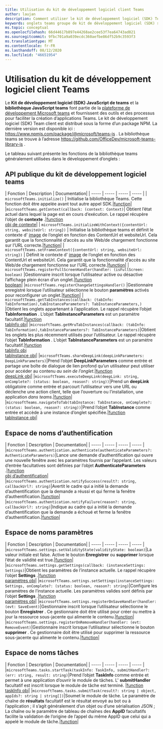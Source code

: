 ```yaml
---
title: Utilisation du kit de développement logiciel client Teams
author: laujan
description: Comment utiliser le kit de développement logiciel (SDK) Team client pour ajouter une fonctionnalité de teams à vos onglets personnalisés
keywords: onglets teams groupe de kit de développement logiciel (SDK) statique Java personnel
ms.topic: conceptual
ms.openlocfilehash: 66d44617b897e44268ae2cee53f7ea64743ad821
ms.sourcegitcommit: 9fbc701a9a039ecdc360aefbe86df52b9c3593f3
ms.translationtype: MT
ms.contentlocale: fr-FR
ms.lasthandoff: 08/12/2020
ms.locfileid: "46651954"
---
```

# <a name="using-the-teams-client-sdk"></a>Utilisation du kit de développement logiciel client Teams

Le **Kit de développement logiciel (SDK) JavaScript de teams**  et la **bibliothèque JavaScript teams** font partie de la [plateforme de développement Microsoft teams](https://msdn.microsoft.com/microsoft-teams) et fournissent des outils et des processus pour faciliter la création d’applications Teams. Le kit de développement logiciel (SDK) Team client est distribué sous la forme d’un package NPM. La dernière version est disponible ici : <https://www.npmjs.com/package/@microsoft/teams-js> . La bibliothèque teams se trouve à l’adresse <https://github.com/OfficeDev/microsoft-teams-library-js> .

Le tableau suivant présente les fonctions de la bibliothèque teams généralement utilisées dans le développement d’onglets :

## <a name="teams-sdk-public-api"></a>API publique du kit de développement logiciel teams 

| Fonction  | Description          | Documentation|
| -----     | -----     | -----    | -----        |
| `microsoftTeams.initialize()` | Initialise la bibliothèque Teams. Cette fonction doit être appelée avant tout autre appel SDK.|[function](/javascript/api/@microsoft/teams-js/microsoftteams?view=msteams-client-js-latest#initialize-any-)|
|`microsoftTeams.getContext(callback: (context: Context)`| Obtient l’état actuel dans lequel la page est en cours d’exécution. Le rappel récupère l’objet de **contexte** .|[function](/javascript/api/@microsoft/teams-js/microsoftteams?view=msteams-client-js-latest#getcontext--context--context-----void-)<br/>[obj de contexte](/javascript/api/@microsoft/teams-js/microsoftteams.context?view=msteams-client-js-latest)|
| `microsoftTeams.initializeWithContext({contentUrl: string, websiteUrl: string})` | Initialise la bibliothèque teams et définit le contexte d' [image](/javascript/api/@microsoft/teams-js/microsoftteams.framecontext?view=msteams-client-js-latest) de l’onglet en fonction des ContentUrl et websiteUrl. Cela garantit que la fonctionnalité d’accès au site Web/de chargement fonctionne sur l’URL correcte.|[function](/javascript/api/@microsoft/teams-js/microsoftteams?view=msteams-client-js-latest#initializewithframecontext-framecontext--------void--string---)|
| `microsoftTeams.setFrameContext({contentUrl: string, websiteUrl: string})` | Définit le contexte d' [image](/javascript/api/@microsoft/teams-js/microsoftteams.framecontext?view=msteams-client-js-latest) de l’onglet en fonction des ContentUrl et websiteUrl. Cela garantit que la fonctionnalité d’accès au site Web/de chargement fonctionne sur l’URL correcte.|[function](/javascript/api/@microsoft/teams-js/microsoftteams?view=msteams-client-js-latest#setframecontext-framecontext-)|
| `microsoftTeams.registerFullScreenHandler(handler: (isFullScreen: boolean)` |Gestionnaire inscrit lorsque l’utilisateur active ou désactive l’affichage plein écran d’un onglet.|[function](/javascript/api/@microsoft/teams-js/microsoftteams?view=msteams-client-js-latest#registerfullscreenhandler--isfullscreen--boolean-----void-)<br/>[boolean](/javascript/api/@microsoft/teams-js/microsoftteams.context?view=msteams-client-js-latest#isfullscreen)|
|`microsoftTeams.registerChangeSettingsHandler()` |Gestionnaire enregistré lorsque l’utilisateur sélectionne le bouton **paramètres** activés pour reconfigurer un onglet.|[function](/javascript/api/@microsoft/teams-js/microsoftteams?view=msteams-client-js-latest#registerchangesettingshandler-------void-)|
| `microsoftTeams.getTabInstances(callback: (tabInfo: TabInformation),tabInstanceParameters?: TabInstanceParameters,)` |Obtient les onglets appartenant à l’application. Le rappel récupère l’objet **TabInformation** . L’objet **TabInstanceParameters** est un paramètre facultatif.|[function](/javascript/api/@microsoft/teams-js/microsoftteams?view=msteams-client-js-latest#gettabinstances--tabinfo--tabinformation-----void--tabinstanceparameters-)<br/>[tabInfo obj](/javascript/api/@microsoft/teams-js/microsoftteams.tabinformation?view=msteams-client-js-latest)|
|`microsoftTeams.getMruTabInstances(callback: (tabInfo: TabInformation),tabInstanceParameters?: TabInstanceParameters)`|Obtient les onglets les plus récemment utilisés pour l’utilisateur. Le rappel récupère l’objet **TabInformation** . L’objet **TabInstanceParameters** est un paramètre facultatif.|[function](/javascript/api/@microsoft/teams-js/microsoftteams?view=msteams-client-js-latest#getmrutabinstances--tabinfo--tabinformation-----void--tabinstanceparameters-)<br/>[tabInfo obj](/javascript/api/@microsoft/teams-js/microsoftteams.teaminformation?view=msteams-client-js-latest)<br/>[tabInstance obj](/javascript/api/@microsoft/teams-js/microsoftteams.tabinstanceparameters?view=msteams-client-js-latest)|
|`microsoftTeams.shareDeepLink(deepLinkParameters: DeepLinkParameters)`|Prend l’objet **DeepLinkParameters** comme entrée et partage une boîte de dialogue de lien profond qu’un utilisateur peut utiliser pour accéder au contenu *au sein de l’onglet*.|[function](/javascript/api/@microsoft/teams-js/microsoftteams?view=msteams-client-js-latest#sharedeeplink-deeplinkparameters-)<br/>[deepLink obj](/javascript/api/@microsoft/teams-js/microsoftteams.deeplinkparameters?view=msteams-client-js-latest)|
|`microsoftTeams.executeDeepLink(deepLink: string, onComplete?: (status: boolean, reason?: string))`|Prend un **deepLink** obligatoire comme entrée et parcourt l’utilisateur vers une URL ou déclenche une action client, telle que l’ouverture ou l’installation, une application *dans teams*.|[function](/javascript/api/@microsoft/teams-js/microsoftteams?view=msteams-client-js-latest#executedeeplink-string---status--boolean--reason---string-----void-)|
|`microsoftTeams.navigateToTab(tabInstance: TabInstance, onComplete?: (status: boolean, reason?: string))`|Prend l’objet **TabInstance** comme entrée et accède à une instance d’onglet spécifiée.|[function](/javascript/api/@microsoft/teams-js/microsoftteams?view=msteams-client-js-latest#navigatetotab-tabinstance-)<br/>[tabInstance obj](/javascript/api/@microsoft/teams-js/microsoftteams.tabinstance?view=msteams-client-js-latest)|

## <a name="authentication-namespace"></a>Espace de noms d’authentification

| Fonction  | Description          | Documentation|
| -----     | -----     | -----    | -----        |
|`microsoftTeams.authentication.authenticate(authenticateParameters?: AuthenticateParameters)`|Lance une demande d’authentification qui ouvre une nouvelle fenêtre avec les paramètres fournis par l’appelant. Les valeurs d’entrée facultatives sont définies par l’objet **AuthenticateParameters** .|[function](/javascript/api/@microsoft/teams-js/microsoftteams.authentication?view=msteams-client-js-latest#authenticate-authenticateparameters-)<br/>[obj d’authentification](/javascript/api/@microsoft/teams-js/microsoftteams.authentication.authenticateparameters?view=msteams-client-js-latest)|
|`microsoftTeams.authentication.notifySuccess(result?: string, callbackUrl?: string)`|Avertit le cadre qui a initié la demande d’authentification que la demande a réussi et qui ferme la fenêtre d’authentification.|[function](/javascript/api/@microsoft/teams-js/microsoftteams.authentication?view=msteams-client-js-latest#notifysuccess-string--string-)|
|`microsoftTeams.authentication.notifyFailure(reason?: string, callbackUrl?: string)`|Indique au cadre qui a initié la demande d’authentification que la demande a échoué et ferme la fenêtre d’authentification.|[function](/javascript/api/@microsoft/teams-js/microsoftteams.authentication?view=msteams-client-js-latest#notifyfailure-string--string-)|

## <a name="settings-namespace"></a>Espace de noms paramètres

| Fonction  | Description          | Documentation|
| -----     | -----     | -----    | -----        |
|`microsoftTeams.settings.setValidityState(validityState: boolean)`|La valeur initiale est false. Active le bouton **Enregistrer** ou **supprimer** lorsque l’état de validité est true.|[function](/javascript/api/@microsoft/teams-js/microsoftteams.settings?view=msteams-client-js-latest#setvaliditystate-boolean-)|
|`microsoftTeams.settings.getSettings(callback: (instanceSettings: Settings)`|Obtient les paramètres de l’instance actuelle. Le rappel récupère l’objet **Settings** .|[function](/javascript/api/@microsoft/teams-js/microsoftteams.settings?view=msteams-client-js-latest#getsettings--instancesettings--settings-----void-)<br/>[paramètres obj](/javascript/api/@microsoft/teams-js/microsoftteams.settings.settings?view=msteams-client-js-latest)|
|`microsoftTeams.settings.setSettings(instanceSettings: Settings, onComplete?: (status: boolean, reason?: string)`|Configure les paramètres de l’instance actuelle. Les paramètres valides sont définis par l’objet **Settings** .|[function](/javascript/api/@microsoft/teams-js/microsoftteams.settings?view=msteams-client-js-latest#setsettings-settings-)<br/>[paramètres obj](/javascript/api/@microsoft/teams-js/microsoftteams.settings.settings?view=msteams-client-js-latest)|
|`microsoftTeams.settings.registerOnSaveHandler(handler: (evt: SaveEvent)`|Gestionnaire inscrit lorsque l’utilisateur sélectionne le bouton **Enregistrer** . Ce gestionnaire doit être utilisé pour créer ou mettre à jour la ressource sous-jacente qui alimente le contenu.|[function](/javascript/api/@microsoft/teams-js/microsoftteams.settings?view=msteams-client-js-latest#registeronsavehandler--evt--saveevent-----void-)|
|`microsoftTeams.settings.registerOnRemoveHandler(handler: (evt: RemoveEvent)`|Gestionnaire inscrit lorsque l’utilisateur sélectionne le bouton **supprimer** . Ce gestionnaire doit être utilisé pour supprimer la ressource sous-jacente qui alimente le contenu.|[function](/javascript/api/@microsoft/teams-js/microsoftteams.settings?view=msteams-client-js-latest#registeronremovehandler--evt--removeevent-----void-)|

## <a name="tasks-namespace"></a>Espace de noms tâches

| Fonction  | Description          | Documentation|
| -----     | -----     | -----    | -----        |
|`microsoftTeams.tasks.startTask(taskInfo: TaskInfo, submitHandler?: (err: string, result: string)`|Prend l’objet **TaskInfo** comme entrée et permet à une application d’ouvrir le module de tâches. L' **submitHandler** facultatif est inscrit lorsque le module de tâche est terminé. |[function](/javascript/api/@microsoft/teams-js/microsoftteams.tasks?view=msteams-client-js-latest#starttask-taskinfo---err--string--result--string-----void-)<br/>[taskInfo obj](/javascript/api/@microsoft/teams-js/microsoftteams.taskinfo?view=msteams-client-js-latest)|
|`microsoftTeams.tasks.submitTask(result?: string | object, appIds?: string | string[])`|Soumet le module de tâche. Le paramètre de chaîne de **résultats** facultatif est le résultat envoyé au bot ou à l’application ; il s’agit généralement d’un objet ou d’une sérialisation JSON ; La chaîne ou le paramètre de tableau de chaînes des **AppID** facultatifs facilite la validation de l’origine de l’appel du même AppID que celui qui a appelé le module de tâche.|[function](/javascript/api/@microsoft/teams-js/microsoftteams.tasks?view=msteams-client-js-latest#submittask-string---object--string---string---)|